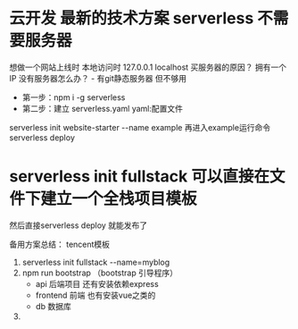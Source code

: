 # 云开发 最新的技术方案 serverless 不需要服务器

想做一个网站上线时 
    本地访问时 127.0.0.1 localhost
    买服务器的原因？ 拥有一个IP
    没有服务器怎么办？  - 有git静态服务器 但不够用

- 第一步：npm i -g serverless
- 第二步：建立 serverless.yaml
yaml:配置文件

 serverless init website-starter --name example
 再进入example运行命令
 serverless deploy


 # serverless init fullstack 可以直接在文件下建立一个全栈项目模板
  
  然后直接serverless deploy 就能发布了

备用方案总结：
tencent模板
1. serverless init fullstack --name=myblog
2. npm run bootstrap   （bootstrap 引导程序）
    - api 后端项目  还有安装依赖express
    - frontend 前端 也有安装vue之类的
    - db 数据库
3. 